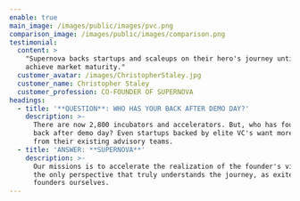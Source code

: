 ```yaml
---
enable: true
main_image: /images/public/images/pvc.png
comparison_image: /images/public/images/comparison.png
testimonial:
  content: >
    "Supernova backs startups and scaleups on their hero's journey until they
    achieve market maturity."
  customer_avatar: /images/ChristopherStaley.jpg
  customer_name: Christopher Staley
  customer_profession: CO-FOUNDER OF SUPERNOVA
headings:
  - title: '**QUESTION**: WHO HAS YOUR BACK AFTER DEMO DAY?'
    description: >-
      There are now 2,800 incubators and accelerators. But, who has founder's
      back after demo day? Even startups backed by elite VC's want more output
      from their existing advisory teams.
  - title: 'ANSWER: **SUPERNOVA**'
    description: >-
      Our missions is to accelerate the realization of the founder's vision from
      the only perspective that truly understands the journey, as exited
      founders ourselves.
---
```


